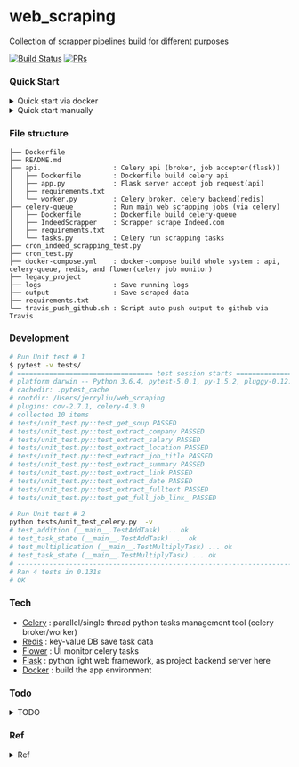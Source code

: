 # web_scraping

Collection of scrapper pipelines build for different purposes 

[![Build Status](https://travis-ci.org/yennanliu/web_scraping.svg?branch=master)](https://travis-ci.org/yennanliu/web_scraping)
[![PRs](https://img.shields.io/badge/PRs-welcome-6574cd.svg)](https://github.com/yennanliu/web_scraping/pulls)


### Quick Start
<details>
<summary>Quick start via docker</summary>

```bash
# Run via docker 
$ cd ~ && git clone https://github.com/yennanliu/web_scraping
$ cd ~ && cd web_scraping &&  docker-compose -f  docker-compose.yml up 
```
- visit the services via 
	- flower UI : http://localhost:5555/
	- Run "add" task : http://localhost:5001/add/1/2
	- Run "web scrape" task : http://localhost:5001/scrap_task
	- Run "indeed scrape" task : http://localhost:5001/indeed_scrap_task

</details>

<details>
<summary>Quick start manually</summary>

```bash
# Run manually 
# dev 

```
</details>


### File structure 

``` 
├── Dockerfile
├── README.md
├── api.                  : Celery api (broker, job accepter(flask))
│   ├── Dockerfile        : Dockerfile build celery api 
│   ├── app.py            : Flask server accept job request(api)
│   ├── requirements.txt
│   └── worker.py         : Celery broker, celery backend(redis)
├── celery-queue          : Run main web scrapping jobs (via celery)
│   ├── Dockerfile        : Dockerfile build celery-queue
│   ├── IndeedScrapper    : Scrapper scrape Indeed.com 
│   ├── requirements.txt
│   └── tasks.py          : Celery run scrapping tasks 
├── cron_indeed_scrapping_test.py
├── cron_test.py
├── docker-compose.yml    : docker-compose build whole system : api, celery-queue, redis, and flower(celery job monitor)
├── legacy_project        
├── logs                  : Save running logs 
├── output                : Save scraped data 
├── requirements.txt
└── travis_push_github.sh : Script auto push output to github via Travis 

```

### Development

```bash
# Run Unit test # 1 
$ pytest -v tests/
# ================================== test session starts ==================================
# platform darwin -- Python 3.6.4, pytest-5.0.1, py-1.5.2, pluggy-0.12.0 -- /Users/jerryliu/anaconda3/envs/yen_dev/bin/python
# cachedir: .pytest_cache
# rootdir: /Users/jerryliu/web_scraping
# plugins: cov-2.7.1, celery-4.3.0
# collected 10 items                                                                      
# tests/unit_test.py::test_get_soup PASSED                                          [ 10%]
# tests/unit_test.py::test_extract_company PASSED                                   [ 20%]
# tests/unit_test.py::test_extract_salary PASSED                                    [ 30%]
# tests/unit_test.py::test_extract_location PASSED                                  [ 40%]
# tests/unit_test.py::test_extract_job_title PASSED                                 [ 50%]
# tests/unit_test.py::test_extract_summary PASSED                                   [ 60%]
# tests/unit_test.py::test_extract_link PASSED                                      [ 70%]
# tests/unit_test.py::test_extract_date PASSED                                      [ 80%]
# tests/unit_test.py::test_extract_fulltext PASSED                                  [ 90%]
# tests/unit_test.py::test_get_full_job_link_ PASSED                                [100%]

# Run Unit test # 2 
python tests/unit_test_celery.py  -v
# test_addition (__main__.TestAddTask) ... ok
# test_task_state (__main__.TestAddTask) ... ok
# test_multiplication (__main__.TestMultiplyTask) ... ok
# test_task_state (__main__.TestMultiplyTask) ... ok
# ----------------------------------------------------------------------
# Ran 4 tests in 0.131s
# OK

```

### Tech
* [Celery](http://docs.celeryproject.org/en/latest/getting-started/first-steps-with-celery.html) : parallel/single thread python tasks management tool (celery broker/worker)
* [Redis](https://redis.io/)  : key-value DB save task data 
* [Flower](https://flower.readthedocs.io/en/latest/) : UI monitor celery tasks 
* [Flask](http://flask.palletsprojects.com/en/1.1.x/) : python light web framework, as project backend server here  
* [Docker](https://www.docker.com/get-started) : build the app environment 


### Todo 
<details>
<summary>TODO</summary>

```
### Project level

0. Deploy to Heroku cloud and make the scrapper as an API service 
1. Dockerize the project 
2. Run the scrapping (cron/paralel)jobs via Celery 
4. Add test (unit/integration test) 
5. Design DB model that save scrapping data systematically 

### Programming level 

1. Add utility scripts that can get XPATH of all objects in html
2. Workflow that automate whole processes
3. Job management 
	- Multiprocessing
	- Asynchronous
	- Queue 
4. Scrapping tutorial 
5. Scrapy, Phantomjs 

### Others 

1. Web scrapping 101 tutorial 

```
</details>

### Ref 
<details>
<summary>Ref</summary>
- Scraping via Celery
	- https://www.pythoncircle.com/post/518/scraping-10000-tweets-in-60-seconds-using-celery-rabbitmq-and-docker-cluster-with-rotating-proxy/

- Travis push to github 
	- https://stackoverflow.com/questions/51925941/travis-ci-how-to-push-to-master-branch
	- https://medium.com/@preslavrachev/using-travis-for-secure-building-and-deployment-to-github-5a97afcac113
	- https://gist.github.com/willprice/e07efd73fb7f13f917ea
	- https://www.vinaygopinath.me/blog/tech/commit-to-master-branch-on-github-using-travis-ci/
	- https://www.hidennis.tech/2015/07/07/deploy-blog-using-travis/

- Indeed scrapping 
	- https://medium.com/@msalmon00/web-scraping-job-postings-from-indeed-96bd588dcb4b
	- https://github.com/tarunsinghal92/indeedscrapperlatest

- Distributed scrapping
	- https://github.com/tikazyq/crawlab

- Unit test Celery
	- https://docs.celeryproject.org/en/latest/userguide/testing.html
</details>
